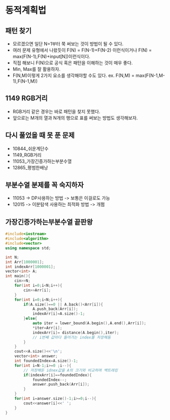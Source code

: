 # 동적계획법

## 패턴 찾기
- 모르겠으면 일단 N=1부터 쭉 써보는 것이 방법이 될 수 있다.
- 여러 문제 유형에서 나왔듯이 F(N) = F(N-1)+F(N-2) 이런식이거나 F(N) = max(F(N-1),F(N)+input[N])이런식이다.
- 직접 해보니 F(N)으로 공식 혹은 패턴을 이해하는 것이 매우 좋다.
- Min, Max를 잘 활용하자.
- F(N,M)이렇게 2가지 요소를 생각해야할 수도 있다. ex. F(N,M) = max(F(N-1,M-1),F(N-1,M))

## 1149 RGB거리
- RGB거리 같은 경우는 바로 패턴을 찾지 못했다.
- 앞으로는 M개의 열과 N개의 행으로 표를 써보는 방법도 생각해보자.



## 다시 풀었을 때 못 푼 문제
- 10844_쉬운계단수
- 1149_RGB거리
- 11053_가장긴증가하는부분수열
- 12865_평범한배낭


## 부분수열 분제를 꼭 숙지하자
- 11053 -> DP사용하는 방법 -> 보통은 이걸로도 가능
- 12015 -> 이분탐색 사용하는 최적화 방법 -> 개쩜


## 가장긴증가하는부분수열 끝판왕
``` C++
#include<iostream>
#include<algorithm>
#include<vector>
using namespace std;

int N;
int Arr[1000001];
int indexArr[1000001];
vector<int> A;
int main(){
    cin>>N;
    for(int i=0;i<N;i++){
        cin>>Arr[i];
    }
    for(int i=0;i<N;i++){
        if(A.size()==0 || A.back()<Arr[i]){
            A.push_back(Arr[i]);
            indexArr[i]=A.size()-1;
        }else{
            auto iter = lower_bound(A.begin(),A.end(),Arr[i]);
            *iter=Arr[i];
            indexArr[i]= distance(A.begin(),iter);
            // i번째 값마다 들어가는 index를 저장해둠
        }
    }
    cout<<A.size()<<'\n';
    vector<int> answer;
    int foundedIndex=A.size()-1;
    for(int i=N-1;i>=0 ;i--){
        // 저장해둔 idnex값을 A의 크기와 비교하며 백트래킹
        if(indexArr[i]==foundedIndex){
            foundedIndex--;
            answer.push_back(Arr[i]);
        }
    }
    for(int i=answer.size()-1;i>=0;i--){
        cout<<answer[i]<<' ';
    }
}

```